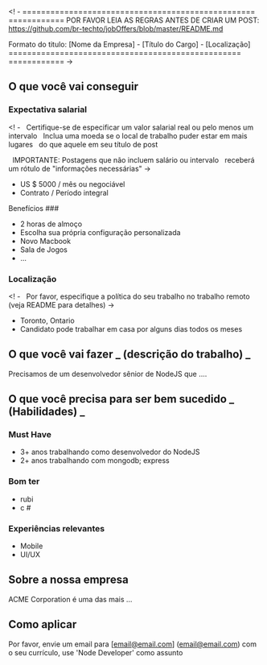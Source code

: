 <! -
================================================== ============
POR FAVOR LEIA AS REGRAS ANTES DE CRIAR UM POST:
https://github.com/br-techto/jobOffers/blob/master/README.md

Formato do titulo: [Nome da Empresa] - [Título do Cargo] - [Localização]
================================================== ============
->

## O que você vai conseguir

### Expectativa salarial

<! -
  Certifique-se de especificar um valor salarial real ou pelo menos um intervalo
  Inclua uma moeda se o local de trabalho puder estar em mais lugares
  do que aquele em seu título de post

  IMPORTANTE: Postagens que não incluem salário ou intervalo
  receberá um rótulo de "informações necessárias"
->
- US $ 5000 / mês ou negociável
- Contrato / Período integral

Benefícios ###

- 2 horas de almoço
- Escolha sua própria configuração personalizada
- Novo Macbook
- Sala de Jogos
- ...

### Localização

<! -
  Por favor, especifique a política do seu trabalho no trabalho remoto (veja README para detalhes)
->
- Toronto, Ontario
- Candidato pode trabalhar em casa por alguns dias todos os meses

## O que você vai fazer _ (descrição do trabalho) _

Precisamos de um desenvolvedor sênior de NodeJS que ....

## O que você precisa para ser bem sucedido _ (Habilidades) _

### Must Have

- 3+ anos trabalhando como desenvolvedor do NodeJS
- 2+ anos trabalhando com mongodb; express

### Bom ter

- rubi
- c #

### Experiências relevantes

- Mobile
- UI/UX

## Sobre a nossa empresa

ACME Corporation é uma das mais ...

## Como aplicar

Por favor, envie um email para [email@email.com] (email@email.com) com o seu currículo, use 'Node Developer' como assunto
